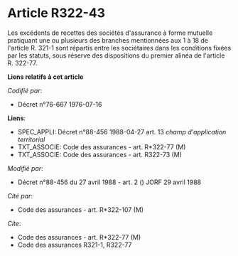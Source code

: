 # Article R322-43

Les excédents de recettes des sociétés d'assurance à forme mutuelle pratiquant une ou plusieurs des branches mentionnées aux
1 à 18 de l'article R. 321-1 sont répartis entre les sociétaires dans les conditions fixées par les statuts, sous réserve des
dispositions du premier alinéa de l'article R. 322-77.

**Liens relatifs à cet article**

_Codifié par_:

  - Décret n°76-667 1976-07-16

**Liens**:

  - SPEC_APPLI: Décret n°88-456 1988-04-27 art. 13 *champ d'application territorial*
  - TXT_ASSOCIE: Code des assurances - art. R*322-77 (M)
  - TXT_ASSOCIE: Code des assurances - art. R322-73 (M)

_Modifié par_:

  - Décret n°88-456 du 27 avril 1988 - art. 2 () JORF 29 avril 1988

_Cité par_:

  - Code des assurances - art. R*322-107 (M)

_Cite_:

  - Code des assurances - art. R*322-77 (M)
  - Code des assurances R321-1, R322-77
